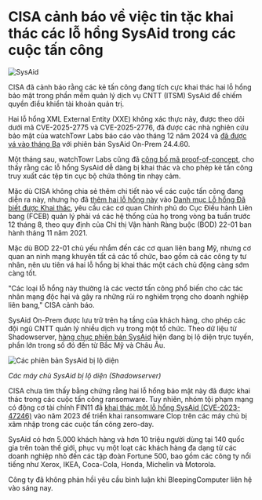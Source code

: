 # CISA cảnh báo về việc tin tặc khai thác các lỗ hổng SysAid trong các cuộc tấn công

![SysAid](https://www.bleepstatic.com/content/hl-images/2025/07/23/SysAid-headpic.jpg)

CISA đã cảnh báo rằng các kẻ tấn công đang tích cực khai thác hai lỗ hổng bảo mật trong phần mềm quản lý dịch vụ CNTT (ITSM) SysAid để chiếm quyền điều khiển tài khoản quản trị.

Hai lỗ hổng XML External Entity (XXE) không xác thực này, được theo dõi dưới mã CVE-2025-2775 và CVE-2025-2776, đã được các nhà nghiên cứu bảo mật của watchTowr Labs báo cáo vào tháng 12 năm 2024 và [đã được vá vào tháng Ba](https://documentation.sysaid.com/docs/24-40-60) với phiên bản SysAid On-Prem 24.4.60.

Một tháng sau, watchTowr Labs cũng đã [công bố mã proof-of-concept](https://labs.watchtowr.com/sysowned-your-friendly-rce-support-ticket/), cho thấy rằng các lỗ hổng SysAid dễ dàng bị khai thác và cho phép kẻ tấn công truy xuất các tệp tin cục bộ chứa thông tin nhạy cảm.

Mặc dù CISA không chia sẻ thêm chi tiết nào về các cuộc tấn công đang diễn ra này, nhưng họ đã [thêm hai lỗ hổng này](https://www.cisa.gov/news-events/alerts/2025/07/22/cisa-adds-four-known-exploited-vulnerabilities-catalog) vào [Danh mục Lỗ hổng Đã biết được Khai thác](https://www.cisa.gov/known-exploited-vulnerabilities-catalog?search%5Fapi%5Ffulltext=SysAid&field%5Fdate%5Fadded%5Fwrapper=all&field%5Fcve=&sort%5Fby=field%5Fdate%5Fadded&items%5Fper%5Fpage=20&url=), yêu cầu các cơ quan Chính phủ do Cục Điều hành Liên bang (FCEB) quản lý phải vá các hệ thống của họ trong vòng ba tuần trước 12 tháng 8, theo quy định của Chỉ thị Vận hành Ràng buộc (BOD) 22-01 ban hành tháng 11 năm 2021.

Mặc dù BOD 22-01 chủ yếu nhắm đến các cơ quan liên bang Mỹ, nhưng cơ quan an ninh mạng khuyên tất cả các tổ chức, bao gồm cả các công ty tư nhân, nên ưu tiên vá hai lỗ hổng bị khai thác một cách chủ động càng sớm càng tốt.

"Các loại lỗ hổng này thường là các vectơ tấn công phổ biến cho các tác nhân mạng độc hại và gây ra những rủi ro nghiêm trọng cho doanh nghiệp liên bang," CISA cảnh báo.

SysAid On-Prem được lưu trữ trên hạ tầng của khách hàng, cho phép các đội ngũ CNTT quản lý nhiều dịch vụ trong một tổ chức. Theo dữ liệu từ Shadowserver, [hàng chục phiên bản SysAid](https://dashboard.shadowserver.org/statistics/iot-devices/time-series/?date%5Frange=7&vendor=sysaid&type=other-software&dataset=count&limit=1000&group%5Fby=geo&stacking=stacked&auto%5Fupdate=on) hiện đang bị lộ diện trực tuyến, phần lớn trong số đó đến từ Bắc Mỹ và Châu Âu.

![Các phiên bản SysAid bị lộ diện](https://www.bleepstatic.com/images/news/u//1109292/2025/Exposed%20SysAid%20instances.png)

_Các máy chủ SysAid bị lộ diện (Shadowserver)_

CISA chưa tìm thấy bằng chứng rằng hai lỗ hổng bảo mật này đã được khai thác trong các cuộc tấn công ransomware. Tuy nhiên, nhóm tội phạm mạng có động cơ tài chính FIN11 đã [khai thác một lỗ hổng SysAid (CVE-2023-47246)](https://www.bleepingcomputer.com/news/security/microsoft-sysaid-zero-day-flaw-exploited-in-clop-ransomware-attacks/) vào năm 2023 để triển khai ransomware Clop trên các máy chủ bị xâm nhập trong các cuộc tấn công zero-day.

SysAid có hơn 5.000 khách hàng và hơn 10 triệu người dùng tại 140 quốc gia trên toàn thế giới, phục vụ một loạt các khách hàng đa dạng từ các doanh nghiệp nhỏ đến các tập đoàn Fortune 500, bao gồm các công ty nổi tiếng như Xerox, IKEA, Coca-Cola, Honda, Michelin và Motorola.

Công ty đã không phản hồi yêu cầu bình luận khi BleepingComputer liên hệ vào sáng nay.